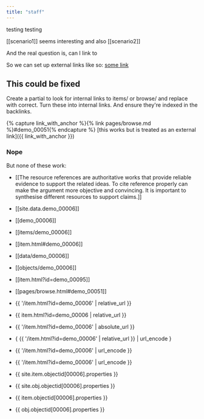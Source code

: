 ```yaml
---
title: "staff"
---
```


testing testing

[[scenario1]] seems interesting and also [[scenario2]]

And the real question is, can I link to 

So we can set up external links like so:
[some link](http://localhost:4000/DSI_collection_sheets/item.html?id=demo_00006)


## This could be fixed
Create a partial to look for internal links to items/ or browse/ and replace with correct. Turn these into internal links. And ensure they're indexed in the backlinks.

{% capture link_with_anchor %}{% link pages/browse.md %}#demo_00051{% endcapture %}
[this works but is treated as an external link]({{ link_with_anchor }})


### Nope

But none of these work:

* [[The resource references are authoritative works that provide reliable evidence to support the related ideas. To cite reference properly can make the argument more objective and convincing. It is important to synthesise different resources to support claims.]]
* [[site.data.demo_00006]]
* [[demo_00006]]
* [[items/demo_00006]]
* [[item.html#demo_00006]] 
* [[data/demo_00006]]
* [[objects/demo_00006]]
* [[item.html?id=demo_00095]]

* [[pages/browse.html#demo_00051]]
* {{ '/item.html?id=demo_00006' | relative_url }}
* {{ item.html?id=demo_00006 | relative_url }}
* {{ '/item.html?id=demo_00006' | absolute_url }} 
* { {{ '/item.html?id=demo_00006' | relative_url }} | url_encode }
* {{ '/item.html?id=demo_00006' | url_encode }}
* {{ '/item.html?id=demo_00006' | url_encode }}
* {{ site.item.objectid[00006].properties }}
* {{ site.obj.objectid[00006].properties  }}
* {{ item.objectid[00006].properties }}
* {{ obj.objectid[00006].properties }}

